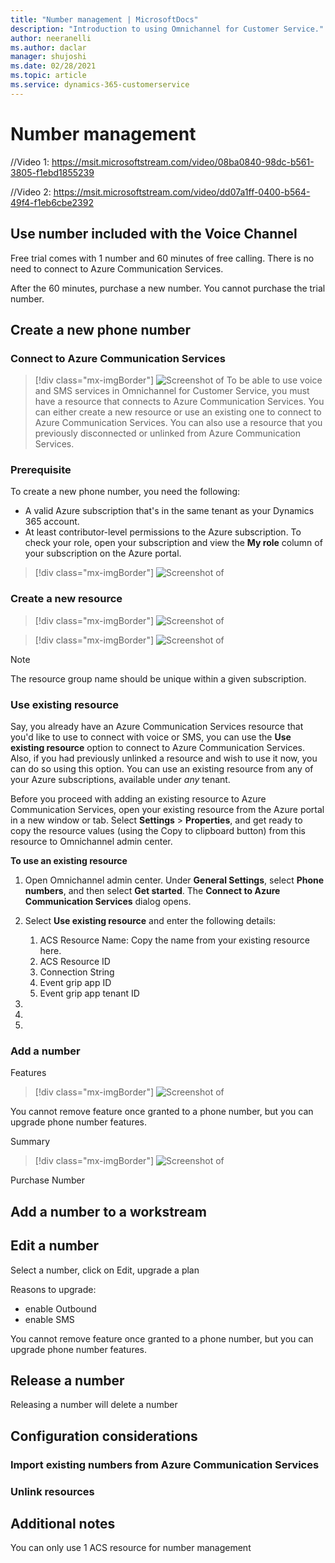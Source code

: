 ```yaml
---
title: "Number management | MicrosoftDocs"
description: "Introduction to using Omnichannel for Customer Service."
author: neeranelli
ms.author: daclar
manager: shujoshi
ms.date: 02/28/2021
ms.topic: article
ms.service: dynamics-365-customerservice
---
```



# Number management


//Video 1: https://msit.microsoftstream.com/video/08ba0840-98dc-b561-3805-f1ebd1855239


//Video 2: https://msit.microsoftstream.com/video/dd07a1ff-0400-b564-49f4-f1eb6cbe2392



## Use number included with the Voice Channel 

Free trial comes with 1 number and 60 minutes of free calling. There is no need to connect to Azure Communication Services.

After the 60 minutes, purchase a new number. You cannot purchase the trial number. 

## Create a new phone number

### Connect to Azure Communication Services

> [!div class="mx-imgBorder"]
> ![Screenshot of ](./media/voice-channel-number-mgmt-create-new-number.png)
To be able to use voice and SMS services in Omnichannel for Customer Service, you must have a resource that connects to Azure Communication Services. You can either create a new resource or use an existing one to connect to Azure Communication Services. You can also use a resource that you previously disconnected or unlinked from Azure Communication Services.

### Prerequisite

To create a new phone number, you need the following:
- A valid Azure subscription that's in the same tenant as your Dynamics 365 account. 
- At least contributor-level permissions to the Azure subscription. To check your role, open your subscription and view the **My role** column of your subscription on the Azure portal.


<!--
Otherwise, select the [**Use existing resource**](#use-existing-resource) option and copy and paste the relevant information from your Azure subscription. 
-->

> [!div class="mx-imgBorder"]
> ![Screenshot of ](./media/voice-channel-number-mgmt-connect-azure-service.png)


### Create a new resource


> [!div class="mx-imgBorder"]
> ![Screenshot of ](./media/voice-channel-number-mgmt-azure-create-new-resource.png)


> [!div class="mx-imgBorder"]
> ![Screenshot of ](./media/voice-channel-number-mgmt-azure-success.png)

> [!NOTE]
> The resource group name should be unique within a given subscription.

<a name="use-existing-resource"></a>

### Use existing resource

Say, you already have an Azure Communication Services resource that you'd like to use to connect with voice or SMS, you can use the **Use existing resource** option to connect to Azure Communication Services. Also, if you had previously unlinked a resource and wish to use it now, you can do so using this option. You can use an existing resource from any of your Azure subscriptions, available under *any* tenant. 

Before you proceed with adding an existing resource to Azure Communication Services, open your existing resource from the Azure portal in a new window or tab.  Select **Settings** > **Properties**, and get ready to copy the resource values (using the Copy to clipboard button) from this resource to Omnichannel admin center.


**To use an existing resource**

1. Open Omnichannel admin center. Under **General Settings**, select **Phone numbers**, and then select **Get started**. 
   The **Connect to Azure Communication Services** dialog opens. 

2. Select **Use existing resource** and enter the following details:
   1. ACS Resource Name: Copy the name from your existing resource here.
   2. ACS Resource ID
   3. Connection String
   4. Event grip app ID
   5. Event grip app tenant ID

3.

4.

5.



### Add a number 

Features


> [!div class="mx-imgBorder"]
> ![Screenshot of ](./media/voice-channel-number-mgmt-add-features.png)

You cannot remove feature once granted to a phone number, but you can upgrade phone number features.

Summary


> [!div class="mx-imgBorder"]
> ![Screenshot of ](./media/voice-channel-number-mgmt-add-summary.png)

Purchase Number


## Add a number to a workstream

## Edit a number

Select a number, click on Edit, upgrade a plan

Reasons to upgrade:
- enable Outbound
- enable SMS

You cannot remove feature once granted to a phone number, but you can upgrade phone number features.

## Release a number

Releasing a number will delete a number

## Configuration considerations

### Import existing numbers from Azure Communication Services

### Unlink resources

## Additional notes

You can only use 1 ACS resource for number management
